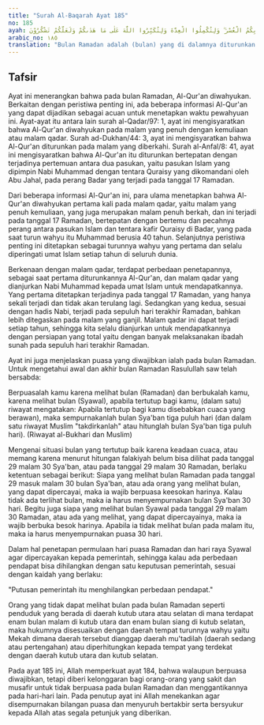 ```yaml
---
title: "Surah Al-Baqarah Ayat 185"
no: 185
ayah: شَهْرُ رَمَضَانَ الَّذِيْٓ اُنْزِلَ فِيْهِ الْقُرْاٰنُ هُدًى لِّلنَّاسِ وَبَيِّنٰتٍ مِّنَ الْهُدٰى وَالْفُرْقَانِۚ فَمَنْ شَهِدَ مِنْكُمُ الشَّهْرَ فَلْيَصُمْهُ ۗ وَمَنْ كَانَ مَرِيْضًا اَوْ عَلٰى سَفَرٍ فَعِدَّةٌ مِّنْ اَيَّامٍ اُخَرَ ۗ يُرِيْدُ اللّٰهُ بِكُمُ الْيُسْرَ وَلَا يُرِيْدُ بِكُمُ الْعُسْرَ ۖ وَلِتُكْمِلُوا الْعِدَّةَ وَلِتُكَبِّرُوا اللّٰهَ عَلٰى مَا هَدٰىكُمْ وَلَعَلَّكُمْ تَشْكُرُوْنَ 
arabic_no: ١٨٥
translation: "Bulan Ramadan adalah (bulan) yang di dalamnya diturunkan Al-Qur'an, sebagai petunjuk bagi manusia dan penjelasan-penjelasan mengenai petunjuk itu dan pembeda (antara yang benar dan yang batil). Karena itu, barangsiapa di antara kamu ada di bulan itu, maka berpuasalah. Dan barangsiapa sakit atau dalam perjalanan (dia tidak berpuasa), maka (wajib menggantinya), sebanyak hari yang ditinggalkannya itu, pada hari-hari yang lain. Allah menghendaki kemudahan bagimu, dan tidak menghendaki kesukaran bagimu. Hendaklah kamu mencukupkan bilangannya dan mengagungkan Allah atas petunjuk-Nya yang diberikan kepadamu, agar kamu bersyukur."
---
```


## Tafsir

Ayat ini menerangkan bahwa pada bulan Ramadan, Al-Qur'an diwahyukan. Berkaitan dengan peristiwa penting ini, ada beberapa informasi Al-Qur'an yang dapat dijadikan sebagai acuan untuk menetapkan waktu pewahyuan ini. Ayat-ayat itu antara lain surah al-Qadar/97: 1, ayat ini mengisyaratkan bahwa Al-Qur'an diwahyukan pada malam yang penuh dengan kemuliaan atau malam qadar. Surah ad-Dukhan/44: 3, ayat ini mengisyaratkan bahwa Al-Qur'an diturunkan pada malam yang diberkahi. Surah al-Anfal/8: 41, ayat ini mengisyaratkan bahwa Al-Qur'an itu diturunkan bertepatan dengan terjadinya pertemuan antara dua pasukan, yaitu pasukan Islam yang dipimpin Nabi Muhammad dengan tentara Quraisy yang dikomandani oleh Abu Jahal, pada perang Badar yang terjadi pada tanggal 17 Ramadan.

Dari beberapa informasi Al-Qur'an ini, para ulama menetapkan bahwa Al-Qur'an diwahyukan pertama kali pada malam qadar, yaitu malam yang penuh kemuliaan, yang juga merupakan malam penuh berkah, dan ini terjadi pada tanggal 17 Ramadan, bertepatan dengan bertemu dan pecahnya perang antara pasukan Islam dan tentara kafir Quraisy di Badar, yang pada saat turun wahyu itu Muhammad berusia 40 tahun. Selanjutnya peristiwa penting ini ditetapkan sebagai turunnya wahyu yang pertama dan selalu diperingati umat Islam setiap tahun di seluruh dunia.

Berkenaan dengan malam qadar, terdapat perbedaan penetapannya, sebagai saat pertama diturunkannya Al-Qur'an, dan malam qadar yang dianjurkan Nabi Muhammad kepada umat Islam untuk mendapatkannya. Yang pertama ditetapkan terjadinya pada tanggal 17 Ramadan, yang hanya sekali terjadi dan tidak akan terulang lagi. Sedangkan yang kedua, sesuai dengan hadis Nabi, terjadi pada sepuluh hari terakhir Ramadan, bahkan lebih ditegaskan pada malam yang ganjil. Malam qadar ini dapat terjadi setiap tahun, sehingga kita selalu dianjurkan untuk mendapatkannya dengan persiapan yang total yaitu dengan banyak melaksanakan ibadah sunah pada sepuluh hari terakhir Ramadan.

Ayat ini juga menjelaskan puasa yang diwajibkan ialah pada bulan Ramadan. Untuk mengetahui awal dan akhir bulan Ramadan Rasulullah saw telah bersabda:

Berpuasalah kamu karena melihat bulan (Ramadan) dan berbukalah kamu, karena melihat bulan (Syawal), apabila tertutup bagi kamu, (dalam satu) riwayat mengatakan: Apabila tertutup bagi kamu disebabkan cuaca yang berawan), maka sempurnakanlah bulan Sya'ban tiga puluh hari (dan dalam satu riwayat Muslim "takdirkanlah" atau hitunglah bulan Sya'ban tiga puluh hari). (Riwayat al-Bukhari dan Muslim)

Mengenai situasi bulan yang tertutup baik karena keadaan cuaca, atau memang karena menurut hitungan falakiyah belum bisa dilihat pada tanggal 29 malam 30 Sya'ban, atau pada tanggal 29 malam 30 Ramadan, berlaku ketentuan sebagai berikut: Siapa yang melihat bulan Ramadan pada tanggal 29 masuk malam 30 bulan Sya'ban, atau ada orang yang melihat bulan, yang dapat dipercayai, maka ia wajib berpuasa keesokan harinya. Kalau tidak ada terlihat bulan, maka ia harus menyempurnakan bulan Sya'ban 30 hari. Begitu juga siapa yang melihat bulan Syawal pada tanggal 29 malam 30 Ramadan, atau ada yang melihat, yang dapat dipercayainya, maka ia wajib berbuka besok harinya. Apabila ia tidak melihat bulan pada malam itu, maka ia harus menyempurnakan puasa 30 hari.

Dalam hal penetapan permulaan hari puasa Ramadan dan hari raya Syawal agar dipercayakan kepada pemerintah, sehingga kalau ada perbedaan pendapat bisa dihilangkan dengan satu keputusan pemerintah, sesuai dengan kaidah yang berlaku:

"Putusan pemerintah itu menghilangkan perbedaan pendapat."

Orang yang tidak dapat melihat bulan pada bulan Ramadan seperti penduduk yang berada di daerah kutub utara atau selatan di mana terdapat enam bulan malam di kutub utara dan enam bulan siang di kutub selatan, maka hukumnya disesuaikan dengan daerah tempat turunnya wahyu yaitu Mekah dimana daerah tersebut dianggap daerah mu'tadilah (daerah sedang atau pertengahan) atau diperhitungkan kepada tempat yang terdekat dengan daerah kutub utara dan kutub selatan.

Pada ayat 185 ini, Allah memperkuat ayat 184, bahwa walaupun berpuasa diwajibkan, tetapi diberi kelonggaran bagi orang-orang yang sakit dan musafir untuk tidak berpuasa pada bulan Ramadan dan menggantikannya pada hari-hari lain. Pada penutup ayat ini Allah menekankan agar disempurnakan bilangan puasa dan menyuruh bertakbir serta bersyukur kepada Allah atas segala petunjuk yang diberikan.